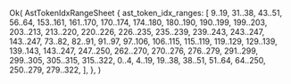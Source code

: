 Ok(
    AstTokenIdxRangeSheet {
        ast_token_idx_ranges: [
            9..19,
            31..38,
            43..51,
            56..64,
            153..161,
            161..170,
            170..174,
            174..180,
            180..190,
            190..199,
            199..203,
            203..213,
            213..220,
            220..226,
            226..235,
            235..239,
            239..243,
            243..247,
            143..247,
            73..82,
            82..91,
            91..97,
            97..106,
            106..115,
            115..119,
            119..129,
            129..139,
            139..143,
            143..247,
            247..250,
            262..270,
            270..276,
            276..279,
            291..299,
            299..305,
            305..315,
            315..322,
            0..4,
            4..19,
            19..38,
            38..51,
            51..64,
            64..250,
            250..279,
            279..322,
        ],
    },
)